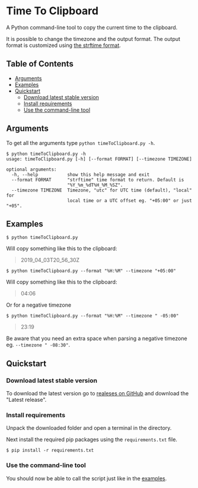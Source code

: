 # Time To Clipboard
A Python command-line tool to copy the current time to the clipboard.

It is possible to change the timezone and the output format. The output format is customized using [the strftime format](https://docs.python.org/2/library/datetime.html#strftime-and-strptime-behavior).

## Table of Contents
- [Arguments](#arguments)
- [Examples](#examples)
- [Quickstart](#quickstart)
  - [Download latest stable version](#download-latest-stable-version)
  - [Install requirements](#install-requirements)
  - [Use the command-line tool](#use-the-command-line-tool)

## Arguments
To get all the arguments type `python timeToClipboard.py -h`.
```
$ python timeToClipboard.py -h
usage: timeToClipboard.py [-h] [--format FORMAT] [--timezone TIMEZONE]

optional arguments:
  -h, --help           show this help message and exit
  --format FORMAT      "strftime" time format to return. Default is
                       "%Y_%m_%dT%H_%M_%SZ".
  --timezone TIMEZONE  Timezone, "utc" for UTC time (default), "local" for
                       local time or a UTC offset eg. "+05:00" or just "+05".
```

## Examples
```
$ python timeToClipboard.py
```
Will copy something like this to the clipboard:
> 2019_04_03T20_56_30Z

```
$ python timeToClipboard.py --format "%H:%M" --timezone "+05:00"
```
Will copy something like this to the clipboard:
> 04:06

Or for a negative timezone
```
$ python timeToClipboard.py --format "%H:%M" --timezone " -05:00"
```
> 23:19

Be aware that you need an extra space when parsing a negative timezone eg. `--timezone " -08:30"`.

## Quickstart
### Download latest stable version
To download the latest version go to [realeses on GitHub](https://github.com/frederikstroem/time-to-clipboard/releases) and download the "Latest release".

### Install requirements
Unpack the downloaded folder and open a terminal in the directory.

Next install the required pip packages using the `requirements.txt` file.
```
$ pip install -r requirements.txt
```

### Use the command-line tool
You should now be able to call the script just like in the [examples](#examples).
